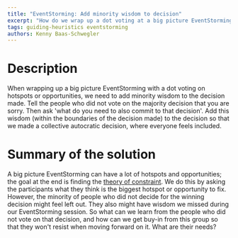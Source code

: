 ```yaml
---
title: "EventStorming: Add minority wisdom to decision"
excerpt: "How do we wrap up a dot voting at a big picture EventStorming?"
tags: guiding-heuristics eventstorming
authors: Kenny Baas-Schwegler
---
```


# Description


When wrapping up a big picture EventStorming with a dot voting on hotspots or opportunities, we need to add minority wisdom to the decision made. Tell the people who did not vote on the majority decision that you are sorry. Then ask 'what do you need to also commit to that decision'. Add this wisdom (within the boundaries of the decision made) to the decision so that we made a collective autocratic decision, where everyone feels included. 

# Summary of the solution

A big picture EventStorming can have a lot of hotspots and opportunities; the goal at the end is finding the [theory of constraint](https://en.wikipedia.org/wiki/Theory_of_constraints). We do this by asking the participants what they think is the biggest hotspot or opportunity to fix. However, the minority of people who did not decide for the winning decision might feel left out. They also might have wisdom we missed during our EventStorming session. So what can we learn from the people who did not vote on that decision, and how can we get buy-in from this group so that they won't resist when moving forward on it. What are their needs? 